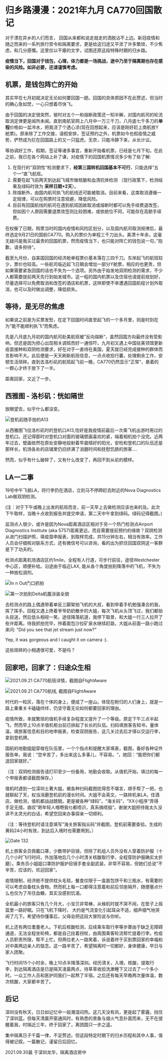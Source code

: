 # 归乡路漫漫：2021年九月 CA770回国散记
对于漂在异乡的人们而言， 回国从来都和说走就走的洒脱沾不上边。新冠疫情和随之而来的一系列旅行禁令和隔离要求，更是给这归途又平添了许多繁琐，不少焦虑，和几分感慨。这里仅以干瘪的文字，试图还原这段特殊时期的归乡路。

**疫情当下，回国对于钱包，心理，体力都是一场挑战，途中乃至于隔离期也存在感染的风险。如非必要，还请谨慎考虑。**

## 机票，是钱包阵亡的开始
其实早在七月初就决定无论如何要回国一趟。回国的具体原因不在此赘述，但当时的确心急如焚，一心只想着尽快飞。

由于回国的决定很突然，彼时对五个一和熔断政策还一知半解，对国内航司的轮流取消定律更是闻所未闻。直到南航官网上八月中一万三千刀，八月底七千多刀的**单程**价格如一盆冷水，把我浇了个透心凉(现在回想起来，应该是刚好赶上南航放Y舱票)。原来除了工作交接，请假安排，签证预约之外，机票如今也假疫情之威势，俨然成为拦在回国路上的又一只猛虎。无奈，只能冷静下来，从长计议。

等协调好工作，假期，签证等诸多事宜，重新开始看机票，已经是七月下旬。在此之前，我已在各个网站上补了课，对疫情下的回国机票情况多少有了些了解:
1. 在现行的”双阴性“检测要求下，**经第三国转机回国基本不可行**，只能选择”五个一“直飞航班。
2. 需要在起飞前两天到达起飞城市做核酸和血清抗体检测 （现行政策下，检测结果及绿码时效为 **采样日期+2天**）。
3. 除熔断外，由国内航司执飞的航线还可能被取消。目前来看，这类取消遵循一定规律，可以在购票时注意规避，降低风险。
4. 目前有回国航线的航司在遇到航班因故取消或熔断时都可以免手续费退改签，但如因个人原因需要退票改签则比较困难，或依舱位不同，可能存在高额手续费。

在权衡了日期，购票当时的国内疫情和风险区划分，以及国内航司取消规律后，最终选定9月21日的国航CA770。购入的票价为单程三千刀出头。美漂十年余，这毫无疑问是我买过最贵的回国机票，然而疫情当下，也只能对阵亡的钱包说一句，”抱歉，请多担待“。

截至九月份，自美国回国的经济舱单程票价基本落在三四千刀。东岸起飞的航班较少，票价也较高。一些航司临近起飞日期会增加一部分Y舱票，相应的也更贵，但如果需要紧急回国的话也不失为一个选项。另外由于始发地双阴检测的需求，不少人都需要提前两天先行到始发城市。这一程的国内机票以及住宿也请提前规划好，尽量选择可以免费取消和改签的酒店和机票，这样即使不幸遭遇回国航程计划外取消，也可以及时做出调整，降低损失。

## 等待，是无尽的焦虑
如果说之前是为买票发愁，在定下回国时间直至起飞的一个多月里，则是时刻在为”能不能顺利执飞“而焦虑。

先是八月底九月初的国内航司赴美航班被”反向熔断“，虽然回国方向最终没有受影响，但还是因为担心出现相关调班而好一通惊吓。九月初又遇上中国驻美领馆更新疫苗接种和双阴检测要求，好在对于一直待在美国，夏天就已经完成接种的群体而言影响不大。此后便是一天天刷新航班信息，一点点收拾行囊，处理剩余工作，安顿生活琐碎。直到去洛杉矶的航班起飞前一晚，CA770仍然显示”正常“，悬着的一颗心才终于放下了一半。

距离回家，又近了一步。

## 西雅图 - 洛杉矶：恍如隔世
放眼望去，似乎什么都没变。

![登机前随手拍的A13](https://raw.githubusercontent.com/yijieqiu/image-hosting/main/img/IMG_1912.jpg?token=ACYZ2XOGOZGQTWCDIET7KG3BKRAFG)

从西雅图飞往洛杉矶时的登机口A13,恰好是我疫情前最后一次乘飞机出游时用过的登机口。还记得那时对登机口对面的玻璃壁画喜欢的紧，端着相机拍个没完。近两年过去，壁画依然在原处安静地投射着早晨晴好的阳光，安检和登机口的队伍还是那样长，机场各处的店铺里仍旧挤满了消磨时间和抚慰饥肠的旅客....

然而，似乎有什么破碎了，又有什么改变了，再回不到从前的模样。

## LA一二事
19号中午飞抵LA，将行李扔在酒店，立刻马不停蹄赶去附近的Nova Diagnostics Lab做双阴检测。

(注：对于下午或晚上出发的航班而言，前一天早上去做检测应该也来的及。此次下午取样，当晚十点收到报告并提交申请，第二天中午拿到绿码。绿码记得截图。)

监测点人很少，或许是因为Nova距离酒店区相对于另一个热门检测点Airport Diagnostics Institute (aka 5757)距离更远，而且需要提前预约的缘故？双阴检测从进门扫描护照，填疫苗申报表，到取样完成，共15分钟左右，相当有效率。工作人员会仔细核对联系方式，还有微信号可以咨询，看的出为抓住回国双阴这一客群是下了功夫的。

检测点距离机场酒店区约1mile，全程有人行道，可步行前往，途径Westchester中心区，顺便补给。沿途由于临近LAX, 能从各个角度拍到降落中的飞机，不失为一种放松调剂。

![In n Out门口抓拍](https://raw.githubusercontent.com/yijieqiu/image-hosting/main/img/IMG_1921.jpg?token=ACYZ2XMQEY54NBALSYVDWG3BKRCUG)

![第一次拍到Delta机腹涂装全貌](https://raw.githubusercontent.com/yijieqiu/image-hosting/main/img/IMG_1925.jpg?token=ACYZ2XOHTF2YTBTJOSZZRHDBKRE5K)

去检测点的路上偶遇带着单反三脚架拍飞机的大叔，看到举着手机勉强凑合的我，挥了挥手。回程又遇上搀着爷爷奶奶散步的大姐，每次飞机从头顶飞过，我们都抬头目送，然后低头相视一笑。途径降落航道，我停下取景，和大姐一行三人拉开了些许距离。待我抓拍完毕，拎着面包沙拉矿泉水继续赶路，大姐从前面一路小跑过来问: "Did you see that jet stream just now?"

Yep, it was gorgeous and I caught it on camera :).

这些琐碎的小相遇很可爱，不是吗？

## 回家吧，回家了：归途众生相

![2021.09.21 CA770航班详情，截图自FlightAware](https://raw.githubusercontent.com/yijieqiu/image-hosting/main/img/flight_details.png?token=ACYZ2XOPJBBTF3VATGTMAV3BKPJ7U)

![2021.09.21 CA770航线, 截图自FlightAware](https://raw.githubusercontent.com/yijieqiu/image-hosting/main/img/flight_route.png?token=ACYZ2XMV3SXG2QF6ILYYF6DBKPKAK)

时代的一粒灰，落在个体的身上，便成了一座山。体现在盼归的人们身上，就是一路上重重关卡磕磕绊绊，仍坚守着无论如何都要回家的理由。

疫情所致，本就繁琐的值机手续复杂程度又提升了一个等级。原定下午三点半起飞，然而早上10点半值机柜台前已排起了长长的队伍。扫码填旅客告知书，量体温，填旅客信息和目的地申报表，检查双阴报告，这几关过去后才得以交运行李，拿到登机牌。

国航的地勤姐姐穿梭在队伍里，一个个指点和提醒大家填表，截图，备好各种证件报告单。我说：“您辛苦了，多出来这么多事儿，不容易。“，她回：“能把你们都送回家就好。”

（注：双阴检测报告请打印至少一份备用，地勤会收取。从值机开始，填过的每一个申报表都请截图保存。）

值机时遇到一位深圳土著大姐，被各种扫码截图扰得苦不堪言，顺手帮了一把，也就聊起了天，权当消磨登机前的漫长时间。大姐不会英文，一路转机来LA，住酒店，做检测，值机都战战兢兢。更是被各种“绿码”，“海关码”，“XX小程序“弄得手足无措，直叹”啲年轻人嘅嘢我乜都唔识，真系搞唔掂“。谢谢大姐担待我太久没讲不太灵光的白话，希望您回来办事探亲一切顺利。

（注：等待登机时请注意填写”海关旅客指尖码“并截图，登机前需要查验。生成的黄码24小时有效，到达后入境时也需要用到。）

![Gate 132](https://raw.githubusercontent.com/yijieqiu/image-hosting/main/img/IMG_1938.jpg?token=ACYZ2XM2MS72E2ICEHTUDUTBKTGVQ)

机上旅客全员佩戴口罩，少数带护目镜，但除了机组人员外没有人穿着防护服（十几个小时飞行时间，外加落地后几个小时清关核酸取行李，全程穿防护服确实太折磨）。乘务员小姐姐口罩防护服护目镜手套全副武装，非常不容易，但她们总说”不辛苦，应该的，欢迎回家“。

疫情限制，经济舱不提供枕头毛毯，餐食仅限于一盒面包饼干和三瓶水，有需要的可以考虑自备枕头食物。然而机上每一口都得注意着和前后邻座隔开，随便塞点什么也仅为了吊住血糖，其实没感到饥渴。

全机最小的旅客只有几个月大，小宝贝非常棒，从候机时就不哭不闹，在垫子上摇篮里一路好眠。只在飞机下降时， 大约是气流变化引起耳朵不适，细声细气地哭闹了几下。希望待你懂事后，父母会把这段大冒险说与你听。

机上还有两位耄耋老人。下机后核酸检测，后续乘车取行李等步骤由于缺乏无障碍通道，无法全程坐轮椅，都是自己拄着拐杖，由周围乘客轮流帮忙提着行李。检疫人员职责所限，帮不上忙。但两位老人一路笑着，诉说着终于买到票回家的幸福和对中美两边亲人的惦念。这一路辛苦了，希望隔离时一切都好，身体健康，早日与家人团聚。

飞行时间15个小时余，晚上10点半降落深圳。经历清关，入境，核酸，提取行李，到达隔离酒店是已是隔天凌晨两点，待草草收拾洗漱睡下又过去了一个多小时。一众工作人员和医护同我们一起熬了半宿。之后还有每天早晚两次量体温，数次核酸，大家都辛苦了。

## 后记
深圳没有秋天，日日如记忆中一般潮湿闷热。这几天没有风，更是起了雾霾，挡住了深圳蓝。但每天清晨开窗通风时，有熟悉的景象与烟火气息扑面而来，无不在提醒着我，时隔近三年，终于回家了，离团圆只一步之遥。

集中隔离日子千篇一律，不足赘述。但这段特定时期下的归乡历程和其中人事，值得被记叙。一篇散记，谨留日后回忆。

2021.09.30晨
于深圳龙华，隔离酒店房中


 